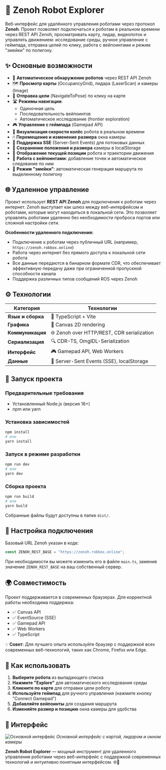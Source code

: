 # 🤖 Zenoh Robot Explorer

Веб-интерфейс для удалённого управления роботами через протокол **Zenoh**. Проект позволяет подключаться к роботам в реальном времени через REST API Zenoh, просматривать карту, лидар, видеопоток и управлять движением: исследование среды, ручное управление с геймпада, отправка целей по клику, работа с вейпоинтами и режим "змейки" по полигону.

## ✨ Основные возможности

- 🤖 **Автоматическое обнаружение роботов** через REST API Zenoh
- 🗺 **Просмотр карты** (OccupancyGrid), лидара (LaserScan) и камеры (Image)
- 🎯 **Отправка цели** (NavigateToPose) по клику на карте
- 🛣 **Режимы навигации**:
  - Одиночная цель
  - Последовательность вейпоинтов
  - Автоматическое исследование (frontier exploration)
- 🎮 **Управление с геймпада** (Gamepad API)
- 🔄 **Визуализация скорости колёс** робота в реальном времени
- 🖱 **Перемещение и изменение размера** окна камеры
- 📡 **Поддержка SSE** (Server-Sent Events) для потоковых данных
- 💾 **Сохранение положения и размера** камеры в localStorage
- 🧭 **Отображение текущей позиции** робота и траектории движения
- 📍 **Работа с вейпоинтами**: добавление точек и автоматическое следование по ним
- 🐍 **Режим "змейки"**: автоматическая генерация маршрута по выделенному полигону

## 🌐 Удаленное управление

Проект использует **REST API Zenoh** для подключения к роботам через интернет. Zenoh выступает как шлюз между веб-интерфейсом и роботами, которые могут находиться в локальной сети. Это позволяет управлять роботами удаленно без необходимости проброса портов или сложной настройки сети.

**Особенности удаленного подключения:**
- Подключение к роботам через публичный URL (например, `https://zenoh.robbox.online`)
- Работа через интернет без прямого доступа к локальной сети робота
- Все данные передаются в бинарном формате CDR, что обеспечивает эффективную передачу даже при ограниченной пропускной способности канала
- Поддержка различных типов сообщений ROS через Zenoh

## ⚙️ Технологии

| Категория | Технологии |
|-----------|------------|
| **Язык и сборка** | 📝 TypeScript + Vite |
| **Графика** | 🎨 Canvas 2D rendering |
| **Коммуникация** | 🌐 Zenoh over HTTP/REST, CDR serialization |
| **Сериализация** | 🔍 CDR-TS, OmgIDL-Serialization |
| **Интерфейс** | 🎮 Gamepad API, Web Workers |
| **Данные** | 📡 Server-Sent Events (SSE), localStorage |

## 🚀 Запуск проекта

### Предварительные требования
- Установленный Node.js (версия 16+)
- npm или yarn

### Установка зависимостей
```bash
npm install
# или
yarn install
```

### Запуск в режиме разработки
```bash
npm run dev
# или
yarn dev
```

### Сборка проекта
```bash
npm run build
# или
yarn build
```

Собранные файлы будут доступны в папке `dist/`.

## 🔧 Настройка подключения

Базовый URL Zenoh указан в коде:
```typescript
const ZENOH_REST_BASE = "https://zenoh.robbox.online";
```

При необходимости вы можете изменить его в файле `main.ts`, заменив значение `ZENOH_REST_BASE` на ваш собственный сервер.

## 🌍 Совместимость

Проект поддерживается в современных браузерах. Для корректной работы необходима поддержка:

- ✅ Canvas API
- ✅ EventSource (SSE)
- ✅ Gamepad API
- ✅ Web Workers
- ✅ TypeScript

💡 **Совет**: Для лучшего опыта используйте браузер с поддержкой всех современных веб-технологий, таких как Chrome, Firefox или Edge.

## 🤝 Как использовать

1. **Выберите робота** из выпадающего списка
2. **Нажмите "Explore"** для автоматического исследования среды
3. **Кликните по карте** для отправки цели роботу
4. **Используйте геймпад** для ручного управления (нажмите кнопку "Connect Gamepad")
5. **Добавляйте вейпоинты** для создания маршрута
6. **Изменяйте размер и позицию** окна камеры для удобства

## 📸 Интерфейс

![Основной интерфейс](https://imgur.com/FFuGO41)
*Основной интерфейс с картой, лидаром и окном камеры*

**Zenoh Robot Explorer** — мощный инструмент для удаленного управления роботами через веб-интерфейс с поддержкой современных технологий и интуитивно понятным интерфейсом. 🌐🤖